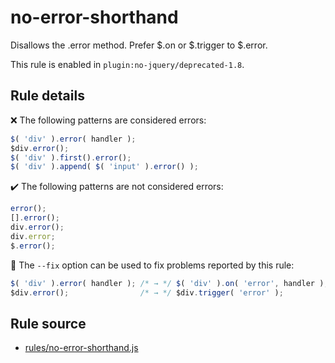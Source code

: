 # no-error-shorthand

Disallows the .error method. Prefer $.on or $.trigger to $.error.

This rule is enabled in `plugin:no-jquery/deprecated-1.8`.

## Rule details

❌ The following patterns are considered errors:
```js
$( 'div' ).error( handler );
$div.error();
$( 'div' ).first().error();
$( 'div' ).append( $( 'input' ).error() );
```

✔️ The following patterns are not considered errors:
```js
error();
[].error();
div.error();
div.error;
$.error();
```

🔧 The `--fix` option can be used to fix problems reported by this rule:
```js
$( 'div' ).error( handler ); /* → */ $( 'div' ).on( 'error', handler );
$div.error();                /* → */ $div.trigger( 'error' );
```
## Rule source

* [rules/no-error-shorthand.js](../rules/no-error-shorthand.js)

